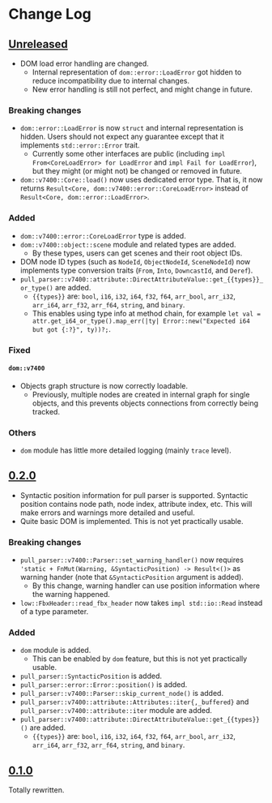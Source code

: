 # Change Log

## [Unreleased]

* DOM load error handling are changed.
    + Internal representation of `dom::error::LoadError` got hidden to reduce
      incompatibility due to internal changes.
    + New error handling is still not perfect, and might change in future.

### Breaking changes
* `dom::error::LoadError` is now `struct` and internal representation is hidden.
  Users should not expect any guarantee except that it implements
  `std::error::Error` trait.
    + Currently some other interfaces are public (including
      `impl From<CoreLoadError> for LoadError` and `impl Fail for LoadError`),
      but they might (or might not) be changed or removed in future.
* `dom::v7400::Core::load()` now uses dedicated error type.
  That is, it now returns `Result<Core, dom::v7400::error::CoreLoadError>`
  instead of `Result<Core, dom::error::LoadError>`.

### Added
* `dom::v7400::error::CoreLoadError` type is added.
* `dom::v7400::object::scene` module and related types are added.
    + By these types, users can get scenes and their root object IDs.
* DOM node ID types (such as `NodeId`, `ObjectNodeId`, `SceneNodeId`) now
  implements type conversion traits (`From`, `Into`, `DowncastId`, and `Deref`).
* `pull_parser::v7400::attribute::DirectAttributeValue::get_{{types}}_or_type()`
  are added.
    + `{{types}}` are: `bool`, `i16`, `i32`, `i64`, `f32`, `f64`, `arr_bool`,
      `arr_i32`, `arr_i64`, `arr_f32`, `arr_f64`, `string`, and `binary`.
    + This enables using type info at method chain, for example
      `let val = attr.get_i64_or_type().map_err(|ty|
      Error::new("Expected i64 but got {:?}", ty))?;`.

### Fixed
#### `dom::v7400`
* Objects graph structure is now correctly loadable.
    + Previously, multiple nodes are created in internal graph for single
      objects, and this prevents objects connections from correctly being
      tracked.

### Others
* `dom` module has little more detailed logging (mainly `trace` level).

## [0.2.0]

* Syntactic position information for pull parser is supported.
  Syntactic position contains node path, node index, attribute index, etc.
  This will make errors and warnings more detailed and useful.
* Quite basic DOM is implemented.
  This is not yet practically usable.

### Breaking changes
* `pull_parser::v7400::Parser::set_warning_handler()` now requires
  `'static + FnMut(Warning, &SyntacticPosition) -> Result<()>` as warning
  hander (note that `&SyntacticPosition` argument is added).
    + By this change, warning handler can use position information where the
      warning happened.
* `low::FbxHeader::read_fbx_header` now takes `impl std::io::Read` instead of a
  type parameter.

### Added
* `dom` module is added.
    + This can be enabled by `dom` feature, but this is not yet practically
      usable.
* `pull_parser::SyntacticPosition` is added.
* `pull_parser::error::Error::position()` is added.
* `pull_parser::v7400::Parser::skip_current_node()` is added.
* `pull_parser::v7400::attribute::Attributes::iter{,_buffered}` and
  `pull_parser::v7400::attribute::iter` module are added.
* `pull_parser::v7400::attribute::DirectAttributeValue::get_{{types}}()` are
  added.
    + `{{types}}` are: `bool`, `i16`, `i32`, `i64`, `f32`, `f64`, `arr_bool`,
      `arr_i32`, `arr_i64`, `arr_f32`, `arr_f64`, `string`, and `binary`.

## [0.1.0]

Totally rewritten.

[Unreleased]: <https://github.com/lo48576/fbxcel/compare/v0.2.0...develop>
[0.2.0]: <https://github.com/lo48576/fbxcel/releases/tag/v0.2.0>
[0.1.0]: <https://github.com/lo48576/fbxcel/releases/tag/v0.1.0>

